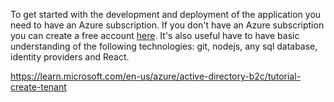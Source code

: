 To get started with the development and deployment of the application you need to have an Azure subscription. If you don't have an Azure subscription you can create a free account [here](https://azure.microsoft.com/en-us/free/). It's also useful have to have basic understanding of the following technologies: git, nodejs, any sql database, identity providers and React.


https://learn.microsoft.com/en-us/azure/active-directory-b2c/tutorial-create-tenant